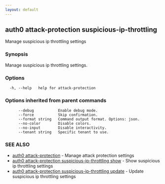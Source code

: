 ```yaml
---
layout: default
---
```

## auth0 attack-protection suspicious-ip-throttling

Manage suspicious ip throttling settings

### Synopsis

Manage suspicious ip throttling settings.

### Options

```
  -h, --help   help for attack-protection
```

### Options inherited from parent commands

```
      --debug           Enable debug mode.
      --force           Skip confirmation.
      --format string   Command output format. Options: json.
      --no-color        Disable colors.
      --no-input        Disable interactivity.
      --tenant string   Specific tenant to use.
```

### SEE ALSO

* [auth0 attack-protection](auth0_attack_protection.md)	 - Manage attack protection settings
* [auth0 attack-protection suspicious-ip-throttling show](auth0_attack_protection_suspicious_ip_throttling_show.md)	 - Show suspicious ip throttling settings
* [auth0 attack-protection suspicious-ip-throttling update](auth0_attack_protection_suspicious_ip_throttling_update.md)	 - Update suspicious ip throttling settings
